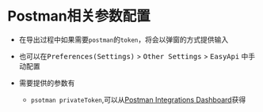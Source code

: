 # Postman相关参数配置

- 在导出过程中如果需要`postman`的`token`，将会以弹窗的方式提供输入

- 也可以在<kbd>Preferences(Settings)</kbd> > <kbd>Other Settings</kbd> > <kbd>EasyApi</kbd> 中手动配置

- 需要提供的参数有
  - `psotman privateToken`,可以从[Postman Integrations Dashboard](https://go.postman.co/integrations/services/pm_pro_api)获得
